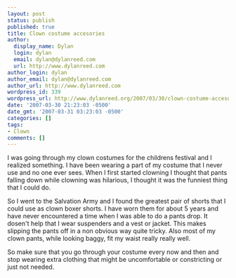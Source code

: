 ```yaml
---
layout: post
status: publish
published: true
title: Clown costume accesories
author:
  display_name: Dylan
  login: dylan
  email: dylan@dylanreed.com
  url: http://www.dylanreed.com
author_login: dylan
author_email: dylan@dylanreed.com
author_url: http://www.dylanreed.com
wordpress_id: 339
wordpress_url: http://www.dylanreed.org/2007/03/30/clown-costume-accesories/
date: '2007-03-30 21:23:03 -0500'
date_gmt: '2007-03-31 03:23:03 -0500'
categories: []
tags:
- Clown
comments: []
---
```

<p>I was going through my clown costumes for the childrens festival and I realized something. I have been wearing a part of my costume that I never use and no one ever sees. When I first started clowning I thought that pants falling down while clowning was hilarious, I thought it was the funniest thing that I could do.</p>
<p>So I went to the Salvation Army and I found the greatest pair of shorts that I could use as clown boxer shorts. I have worn them for about 5 years and have never encountered a time when I was able to do a pants drop. It dosen't help that I wear suspenders and a vest or jacket. This makes slipping the pants off in a non obvious way quite tricky. Also most of my clown pants, while looking baggy, fit my waist really really well.</p>
<p>So make sure that you go through your costume every now and then and stop wearing extra clothing that might be uncomfortable or constricting or just not needed.</p>

